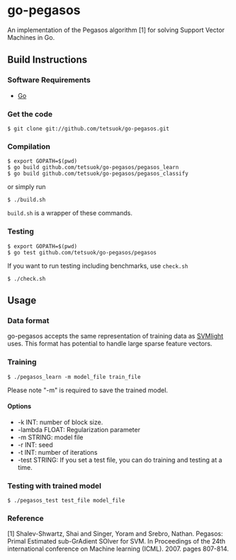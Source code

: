 go-pegasos
==========

An implementation of the Pegasos algorithm [1] for solving Support Vector Machines in Go.

Build Instructions
------------------

### Software Requirements ###

* [Go](http://golang.org/)

### Get the code ###

    $ git clone git://github.com/tetsuok/go-pegasos.git

### Compilation ###

    $ export GOPATH=$(pwd)
    $ go build github.com/tetsuok/go-pegasos/pegasos_learn
    $ go build github.com/tetsuok/go-pegasos/pegasos_classify

or simply run

    $ ./build.sh

`build.sh` is a wrapper of these commands.


### Testing ###

    $ export GOPATH=$(pwd)
    $ go test github.com/tetsuok/go-pegasos/pegasos

If you want to run testing including benchmarks, use `check.sh`

    $ ./check.sh


Usage
-----

### Data format ###

go-pegasos accepts the same representation of training data as
[SVMlight](http://svmlight.joachims.org/) uses. This format has
potential to handle large sparse feature vectors.

### Training ###

    $ ./pegasos_learn -m model_file train_file

Please note "-m" is required to save the trained model.

#### Options #####

* -k INT: number of block size.
* -lambda FLOAT: Regularization parameter
* -m STRING: model file
* -r INT: seed
* -t INT: number of iterations
* -test STRING: If you set a test file, you can do training and testing at a time.

### Testing with trained model ###

    $ ./pegasos_test test_file model_file

### Reference ####

[1] Shalev-Shwartz, Shai and Singer, Yoram and Srebro,
Nathan. Pegasos: Primal Estimated sub-GrAdient SOlver for SVM.
In Proceedings of the 24th international conference on Machine learning
(ICML). 2007. pages 807-814.
